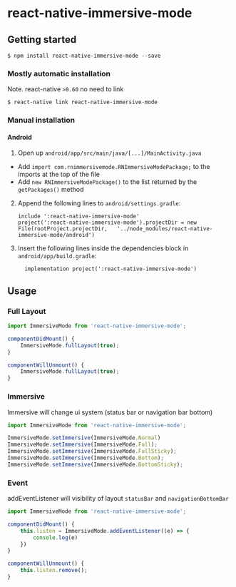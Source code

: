 
# react-native-immersive-mode

## Getting started

`$ npm install react-native-immersive-mode --save`

### Mostly automatic installation

Note. react-native `>0.60` no need to link

`$ react-native link react-native-immersive-mode`

### Manual installation


#### Android

1. Open up `android/app/src/main/java/[...]/MainActivity.java`
  - Add `import com.rnimmersivemode.RNImmersiveModePackage;` to the imports at the top of the file
  - Add `new RNImmersiveModePackage()` to the list returned by the `getPackages()` method
2. Append the following lines to `android/settings.gradle`:
  	```
  	include ':react-native-immersive-mode'
  	project(':react-native-immersive-mode').projectDir = new File(rootProject.projectDir, 	'../node_modules/react-native-immersive-mode/android')
  	```
3. Insert the following lines inside the dependencies block in `android/app/build.gradle`:
  	```
      implementation project(':react-native-immersive-mode')
  	```

## Usage


### Full Layout

```javascript
import ImmersiveMode from 'react-native-immersive-mode';

componentDidMount() {
	ImmersiveMode.fullLayout(true);
}

componentWillUnmount() {
	ImmersiveMode.fullLayout(true);
}
```

### Immersive

Immersive will change ui system (status bar or navigation bar bottom)

```javascript
import ImmersiveMode from 'react-native-immersive-mode';

ImmersiveMode.setImmersive(ImmersiveMode.Normal)
ImmersiveMode.setImmersive(ImmersiveMode.Full);
ImmersiveMode.setImmersive(ImmersiveMode.FullSticky);
ImmersiveMode.setImmersive(ImmersiveMode.Bottom);
ImmersiveMode.setImmersive(ImmersiveMode.BottomSticky);
```

### Event 

addEventListener will visibility of layout `statusBar` and `navigationBottomBar`

```javascript
import ImmersiveMode from 'react-native-immersive-mode';

componentDidMount() {
	this.listen = ImmersiveMode.addEventListener((e) => {
		console.log(e)
	})
}

componentWillUnmount() {
	this.listen.remove();
}
```